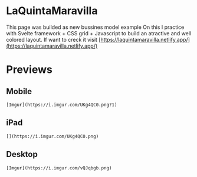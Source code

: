 # LaQuintaMaravilla

This page was builded as new bussines model example
On this I practice with Svelte framework + CSS grid + Javascript to build an atractive and well colored layout.
If want to creck it visit [https://laquintamaravilla.netlify.app/](https://laquintamaravilla.netlify.app/)


# Previews


## Mobile
	
	[Imgur](https://i.imgur.com/UKg4QC0.png?1)

## iPad

  	[](https://i.imgur.com/UKg4QC0.png)
    
## Desktop

	[Imgur](https://i.imgur.com/vQJqbgb.png)
